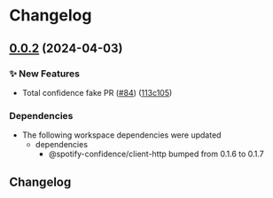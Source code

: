 # Changelog

## [0.0.2](https://github.com/spotify/confidence-openfeature-provider-js/compare/sdk-v0.0.1...sdk-v0.0.2) (2024-04-03)


### ✨ New Features

* Total confidence fake PR ([#84](https://github.com/spotify/confidence-openfeature-provider-js/issues/84)) ([113c105](https://github.com/spotify/confidence-openfeature-provider-js/commit/113c105807d0f1e7475c2151ff875ad8c5478ec4))


### Dependencies

* The following workspace dependencies were updated
  * dependencies
    * @spotify-confidence/client-http bumped from 0.1.6 to 0.1.7

## Changelog
